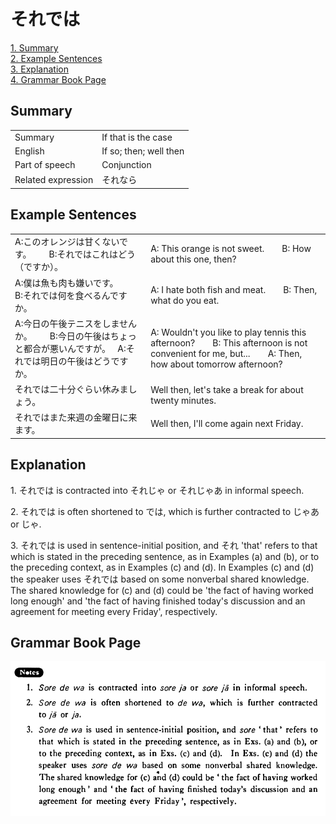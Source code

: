 # それでは

[1. Summary](#summary)<br>
[2. Example Sentences](#example-sentences)<br>
[3. Explanation](#explanation)<br>
[4. Grammar Book Page](#grammar-book-page)<br>


## Summary

<table><tr>   <td>Summary</td>   <td>If that is the case</td></tr><tr>   <td>English</td>   <td>If so; then; well then</td></tr><tr>   <td>Part of speech</td>   <td>Conjunction</td></tr><tr>   <td>Related expression</td>   <td>それなら</td></tr></table>

## Example Sentences

<table><tr>   <td>A:このオレンジは甘くないです。  B:それではこれはどう（ですか）。</td>   <td>A: This orange is not sweet.&emsp;&emsp;B: How about this one, then?</td></tr><tr>   <td>A:僕は魚も肉も嫌いです。  B:それでは何を食べるんですか。</td>   <td>A: I hate both fish and meat.&emsp;&emsp;B: Then, what do you eat.</td></tr><tr>   <td>A:今日の午後テニスをしませんか。  B:今日の午後はちょっと都合が悪いんですが。&nbsp;&nbsp;&nbsp;A:それでは明日の午後はどうですか。</td>   <td>A: Wouldn't you like to play tennis this afternoon?&emsp;&emsp;B: This afternoon is not convenient for me, but...&emsp;&emsp;A: Then, how about tomorrow afternoon?</td></tr><tr>   <td>それでは二十分ぐらい休みましょう。</td>   <td>Well then, let's take a break for about twenty minutes.</td></tr><tr>   <td>それではまた来週の金曜日に来ます。</td>   <td>Well then, I'll come again next Friday.</td></tr></table>

## Explanation

<p>1. <span class="cloze">それでは</span> is contracted into <span class="cloze">それじゃ</span> or <span class="cloze">それじゃあ</span> in informal speech.</p>  <p>2. <span class="cloze">それでは</span> is often shortened to <span class="cloze">では</span>, which is further contracted to <span class="cloze">じゃあ</span> or <span class="cloze">じゃ</span>.</p>  <p>3. <span class="cloze">それでは</span> is used in sentence-initial position, and <span class="cloze">それ</span> 'that' refers to that which is stated in the preceding sentence, as in Examples (a) and (b), or to the preceding context, as in Examples (c) and (d). In Examples (c) and (d) the speaker uses <span class="cloze">それでは</span> based on some nonverbal shared knowledge. The shared knowledge for (c) and (d) could be 'the fact of having worked long enough' and 'the fact of having finished today's discussion and an agreement for meeting every Friday', respectively.</p>

## Grammar Book Page

![](../img/Basicそれでは.png)

